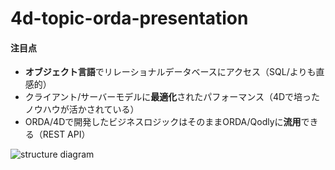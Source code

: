 # 4d-topic-orda-presentation

#### 注目点

* **オブジェクト言語**でリレーショナルデータベースにアクセス（SQL/よりも直感的）
* クライアント/サーバーモデルに**最適化**されたパフォーマンス（4Dで培ったノウハウが活かされている）
* ORDA/4Dで開発したビジネスロジックはそのままORDA/Qodlyに**流用**できる（REST API）
 
![structure diagram](https://github.com/miyako/4d-topic-orda-presentation/assets/1725068/b9f4e2a7-93c5-4d2a-a92a-2bff59d60b12)
